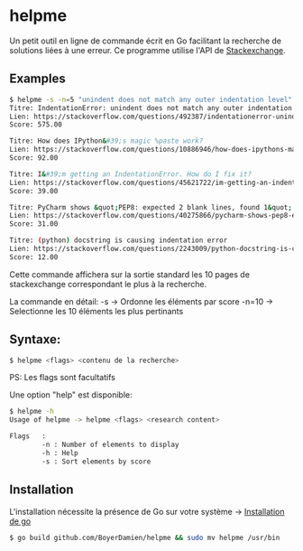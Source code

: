 # helpme

Un petit outil en ligne de commande écrit en Go facilitant la recherche de solutions liées à une erreur.
Ce programme utilise l'API de [Stackexchange](https://api.stackexchange.com/docs).

## Examples
```bash
$ helpme -s -n=5 "unindent does not match any outer indentation level" 
Titre: IndentationError: unindent does not match any outer indentation level
Lien: https://stackoverflow.com/questions/492387/indentationerror-unindent-does-not-match-any-outer-indentation-level
Score: 575.00

Titre: How does IPython&#39;s magic %paste work?
Lien: https://stackoverflow.com/questions/10886946/how-does-ipythons-magic-paste-work
Score: 92.00

Titre: I&#39;m getting an IndentationError. How do I fix it?
Lien: https://stackoverflow.com/questions/45621722/im-getting-an-indentationerror-how-do-i-fix-it
Score: 39.00

Titre: PyCharm shows &quot;PEP8: expected 2 blank lines, found 1&quot;
Lien: https://stackoverflow.com/questions/40275866/pycharm-shows-pep8-expected-2-blank-lines-found-1
Score: 31.00

Titre: (python) docstring is causing indentation error
Lien: https://stackoverflow.com/questions/2243009/python-docstring-is-causing-indentation-error
Score: 12.00
```
Cette commande affichera sur la sortie standard les 10 pages de stackexchange correspondant le plus à la recherche.

La commande en détail:
-s -> Ordonne les éléments par score
-n=10 -> Selectionne les 10 éléments les plus pertinants

## Syntaxe:
```bash
$ helpme <flags> <contenu de la recherche>
```
PS: Les flags sont facultatifs

Une option "help" est disponible:
```bash
$ helpme -h
Usage of helpme -> helpme <flags> <research content>

Flags   :
        -n : Number of elements to display
        -h : Help
        -s : Sort elements by score
```

## Installation

L'installation nécessite la présence de Go sur votre système -> [Installation de go](https://golang.org/dl/) 
```bash
$ go build github.com/BoyerDamien/helpme && sudo mv helpme /usr/bin
```
